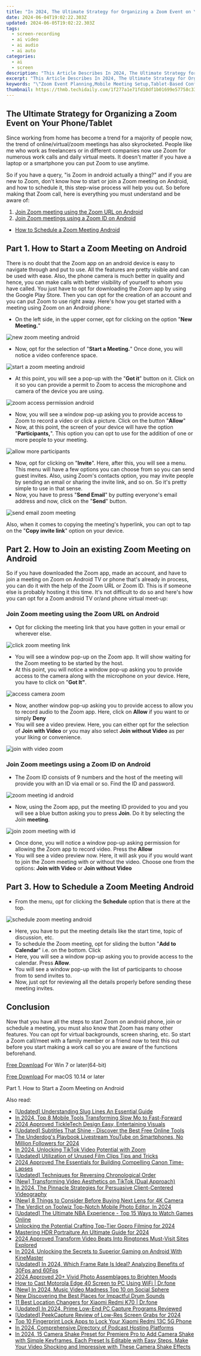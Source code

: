 ```yaml
---
title: "In 2024, The Ultimate Strategy for Organizing a Zoom Event on Your Phone/Tablet"
date: 2024-06-04T19:02:22.303Z
updated: 2024-06-05T19:02:22.303Z
tags: 
  - screen-recording
  - ai video
  - ai audio
  - ai auto
categories: 
  - ai
  - screen
description: "This Article Describes In 2024, The Ultimate Strategy for Organizing a Zoom Event on Your Phone/Tablet"
excerpt: "This Article Describes In 2024, The Ultimate Strategy for Organizing a Zoom Event on Your Phone/Tablet"
keywords: "\"Zoom Event Planning,Mobile Meeting Setup,Tablet-Based Conferencing,Streamlined Zoom Organization,Device-Optimized Video Calling,Efficient Online Gatherings,Phone/Tablet Virtual Events\""
thumbnail: https://thmb.techidaily.com/1f277a1e71fd10df1b01699e57758c33c523b120ed3c32dedf0e24f515c80068.png
---
```


## The Ultimate Strategy for Organizing a Zoom Event on Your Phone/Tablet

Since working from home has become a trend for a majority of people now, the trend of online/virtual/zoom meetings has also skyrocketed. People like me who work as freelancers or in different companies now use Zoom for numerous work calls and daily virtual meets. It doesn't matter if you have a laptop or a smartphone you can put Zoom to use anytime.

So if you have a query, "is Zoom in android actually a thing?" and if you are new to Zoom, don't know how to start or join a Zoom meeting on Android, and how to schedule it, this step-wise process will help you out. So before making that Zoom call, here is everything you must understand and be aware of:

1. [Join Zoom meeting using the Zoom URL on Android](#part2-1)
2. [Join Zoom meetings using a Zoom ID on Android](#part2-2)

* [How to Schedule a Zoom Meeting Android](#part3)

## Part 1\. How to Start a Zoom Meeting on Android

There is no doubt that the Zoom app on an android device is easy to navigate through and put to use. All the features are pretty visible and can be used with ease. Also, the phone camera is much better in quality and hence, you can make calls with better visibility of yourself to whom you have called. You just have to opt for downloading the Zoom app by using the Google Play Store. Then you can opt for the creation of an account and you can put Zoom to use right away. Here's how you get started with a meeting using Zoom on an Android phone:

* On the left side, in the upper corner, opt for clicking on the option "**New Meeting.**"

![new zoom meeting android](https://images.wondershare.com/filmora/article-images/2022/07/schedule-zoom-meeting-android-1.jpg)

* Now, opt for the selection of "**Start a Meeting.**" Once done, you will notice a video conference space.

![start a zoom meeting android](https://images.wondershare.com/filmora/article-images/2022/07/schedule-zoom-meeting-android-2.jpg)

* At this point, you will see a pop-up with the "**Got it**" button on it. Click on it so you can provide a permit to Zoom to access the microphone and camera of the device you are using.

![zoom access permission android](https://images.wondershare.com/filmora/article-images/2022/07/schedule-zoom-meeting-android-3.jpg)

* Now, you will see a window pop-up asking you to provide access to Zoom to record a video or click a picture. Click on the button "**Allow**"
* Now, at this point, the screen of your device will have the option "**Participants,**". This option you can opt to use for the addition of one or more people to your meeting.

![allow more participants](https://images.wondershare.com/filmora/article-images/2022/07/schedule-zoom-meeting-android-4.jpg)

* Now, opt for clicking on "**Invite**". Here, after this, you will see a menu. This menu will have a few options you can choose from so you can send guest invites. Also, using Zoom's contacts option, you may invite people by sending an email or sharing the invite link, and so on. So it's pretty simple to use in that sense.
* Now, you have to press "**Send Email**" by putting everyone's email address and now, click on the "**Send**" button.

![send email zoom meeting](https://images.wondershare.com/filmora/article-images/2022/07/schedule-zoom-meeting-android-5.jpg)

Also, when it comes to copying the meeting's hyperlink, you can opt to tap on the "**Copy invite link**" option on your device.

## Part 2\. How to Join an existing Zoom Meeting on Android

So if you have downloaded the Zoom app, made an account, and have to join a meeting on Zoom on Android TV or phone that's already in process, you can do it with the help of the Zoom URL or Zoom ID. This is if someone else is probably hosting it this time. It's not difficult to do so and here's how you can opt for a Zoom android TV or/and phone virtual meet-up:

### Join Zoom meeting using the Zoom URL on Android

* Opt for clicking the meeting link that you have gotten in your email or wherever else.

![click zoom meeting link](https://images.wondershare.com/filmora/article-images/2022/07/schedule-zoom-meeting-android-6.jpg)

* You will see a window pop-up on the Zoom app. It will show waiting for the Zoom meeting to be started by the host.
* At this point, you will notice a window pop-up asking you to provide access to the camera along with the microphone on your device. Here, you have to click on "**Got It"**.

![access camera zoom](https://images.wondershare.com/filmora/article-images/2022/07/schedule-zoom-meeting-android-7.jpg)

* Now, another window pop-up asking you to provide access to allow you to record audio to the Zoom app. Here, click on **Allow** if you want to or simply **Deny**
* You will see a video preview. Here, you can either opt for the selection of **Join with Video** or you may also select **Join without Video** as per your liking or convenience.

![join with video zoom](https://images.wondershare.com/filmora/article-images/2022/07/schedule-zoom-meeting-android-8.jpg)

### Join Zoom meetings using a Zoom ID on Android

* The Zoom ID consists of 9 numbers and the host of the meeting will provide you with an ID via email or so. Find the ID and password.

![zoom meeting id android](https://images.wondershare.com/filmora/article-images/2022/07/schedule-zoom-meeting-android-9.jpg)

* Now, using the Zoom app, put the meeting ID provided to you and you will see a blue button asking you to press **Join**. Do it by selecting the Join **meeting**.

![join zoom meeting with id](https://images.wondershare.com/filmora/article-images/2022/07/schedule-zoom-meeting-android-10.jpg)

* Once done, you will notice a window pop-up asking permission for allowing the Zoom app to record video. Press the **Allow**
* You will see a video preview now. Here, it will ask you if you would want to join the Zoom meeting with or without the video. Choose one from the options: **Join with Video** or **Join without Video**

## Part 3\. How to Schedule a Zoom Meeting Android

* From the menu, opt for clicking the **Schedule** option that is there at the top.

![schedule zoom meeting android](https://images.wondershare.com/filmora/article-images/2022/07/schedule-zoom-meeting-android-11.jpg)

* Here, you have to put the meeting details like the start time, topic of discussion, etc.
* To schedule the Zoom meeting, opt for sliding the button "**Add to Calendar**" i.e. on the bottom. Click
* Here, you will see a window pop-up asking you to provide access to the calendar. Press **Allow**.
* You will see a window pop-up with the list of participants to choose from to send invites to.
* Now, just opt for reviewing all the details properly before sending these meeting invites.

## Conclusion

Now that you have all the steps to start Zoom on android phone, join or schedule a meeting, you must also know that Zoom has many other features. You can opt for virtual backgrounds, screen sharing, etc. So start a Zoom call/meet with a family member or a friend now to test this out before you start making a work call so you are aware of the functions beforehand.

[Free Download](https://tools.techidaily.com/wondershare/filmora/download/) For Win 7 or later(64-bit)

[Free Download](https://tools.techidaily.com/wondershare/filmora/download/) For macOS 10.14 or later

Part 1\. How to Start a Zoom Meeting on Android

<ins class="adsbygoogle"
     style="display:block"
     data-ad-format="autorelaxed"
     data-ad-client="ca-pub-7571918770474297"
     data-ad-slot="1223367746"></ins>

<ins class="adsbygoogle"
     style="display:block"
     data-ad-format="autorelaxed"
     data-ad-client="ca-pub-7571918770474297"
     data-ad-slot="1223367746"></ins>



<ins class="adsbygoogle"
     style="display:block"
     data-ad-client="ca-pub-7571918770474297"
     data-ad-slot="8358498916"
     data-ad-format="auto"
     data-full-width-responsive="true"></ins>


<span class="atpl-alsoreadstyle">Also read:</span>
<div><ul>
<li><a href="https://some-guidance.techidaily.com/updated-understanding-slug-lines-an-essential-guide/"><u>[Updated] Understanding Slug Lines  An Essential Guide</u></a></li>
<li><a href="https://some-guidance.techidaily.com/in-2024-top-8-mobile-tools-transforming-slow-mo-to-fast-forward/"><u>In 2024, Top 8 Mobile Tools Transforming Slow Mo to Fast-Forward</u></a></li>
<li><a href="https://some-guidance.techidaily.com/2024-approved-tickletech-design-easy-entertaining-visuals/"><u>2024 Approved  TickleTech  Design Easy, Entertaining Visuals</u></a></li>
<li><a href="https://some-guidance.techidaily.com/updated-subtitles-that-shine-discover-the-best-free-online-tools/"><u>[Updated] Subtitles That Shine - Discover the Best Free Online Tools</u></a></li>
<li><a href="https://some-guidance.techidaily.com/the-underdogs-playbook-livestream-youtube-on-smartphones-no-million-followers-for-2024/"><u>The Underdog's Playbook  Livestream YouTube on Smartphones, No Million Followers for 2024</u></a></li>
<li><a href="https://some-guidance.techidaily.com/in-2024-unlocking-tiktok-video-potential-with-zoom/"><u>In 2024, Unlocking TikTok Video Potential with Zoom</u></a></li>
<li><a href="https://some-guidance.techidaily.com/updated-utilization-of-unused-film-clips-tips-and-tricks/"><u>[Updated] Utilization of Unused Film Clips  Tips and Tricks</u></a></li>
<li><a href="https://some-guidance.techidaily.com/2024-approved-the-essentials-for-building-compelling-canon-time-lapses/"><u>2024 Approved  The Essentials for Building Compelling Canon Time-Lapses</u></a></li>
<li><a href="https://some-guidance.techidaily.com/updated-techniques-for-reversing-chronological-order/"><u>[Updated] Techniques for Reversing Chronological Order</u></a></li>
<li><a href="https://some-guidance.techidaily.com/new-transforming-video-aesthetics-on-tiktok-dual-approach/"><u>[New] Transforming Video Aesthetics on TikTok (Dual Approach)</u></a></li>
<li><a href="https://some-guidance.techidaily.com/in-2024-the-pinnacle-strategies-for-persuasive-client-centered-videography/"><u>In 2024, The Pinnacle Strategies for Persuasive Client-Centered Videography</u></a></li>
<li><a href="https://some-guidance.techidaily.com/new-8-things-to-consider-before-buying-next-lens-for-4k-camera/"><u>[New] 8 Things to Consider Before Buying Next Lens for 4K Camera</u></a></li>
<li><a href="https://some-guidance.techidaily.com/the-verdict-on-toolwiz-top-notch-mobile-photo-editor-in-2024/"><u>The Verdict on Toolwiz  Top-Notch Mobile Photo Editor, In 2024</u></a></li>
<li><a href="https://some-guidance.techidaily.com/updated-the-ultimate-nba-experience-top-15-ways-to-watch-games-online/"><u>[Updated] The Ultimate NBA Experience - Top 15 Ways to Watch Games Online</u></a></li>
<li><a href="https://some-guidance.techidaily.com/unlocking-the-potential-crafting-top-tier-gopro-filming-for-2024/"><u>Unlocking the Potential  Crafting Top-Tier Gopro Filming for 2024</u></a></li>
<li><a href="https://some-guidance.techidaily.com/mastering-hdr-portraiture-an-ultimate-guide-for-2024/"><u>Mastering HDR Portraiture  An Ultimate Guide for 2024</u></a></li>
<li><a href="https://some-guidance.techidaily.com/2024-approved-transform-video-beats-into-ringtones-must-visit-sites-explored/"><u>2024 Approved  Transform Video Beats Into Ringtones  Must-Visit Sites Explored</u></a></li>
<li><a href="https://some-guidance.techidaily.com/in-2024-unlocking-the-secrets-to-superior-gaming-on-android-with-kinemaster/"><u>In 2024, Unlocking the Secrets to Superior Gaming on Android With KineMaster</u></a></li>
<li><a href="https://digital-screen-recording.techidaily.com/updated-in-2024-which-frame-rate-is-ideal-analyzing-benefits-of-30fps-and-60fps/"><u>[Updated] In 2024, Which Frame Rate Is Ideal? Analyzing Benefits of 30Fps and 60Fps</u></a></li>
<li><a href="https://extra-lessons.techidaily.com/2024-approved-20plus-vivid-photo-assemblages-to-brighten-moods/"><u>2024 Approved  20+ Vivid Photo Assemblages to Brighten Moods</u></a></li>
<li><a href="https://screen-mirror.techidaily.com/how-to-cast-motorola-edge-40-screen-to-pc-using-wifi-drfone-by-drfone-android/"><u>How to Cast Motorola Edge 40 Screen to PC Using WiFi | Dr.fone</u></a></li>
<li><a href="https://facebook-clips.techidaily.com/new-in-2024-music-video-madness-top-10-on-social-sphere/"><u>[New] In 2024, Music Video Madness  Top 10 on Social Sphere</u></a></li>
<li><a href="https://audio-editing.techidaily.com/new-discovering-the-best-places-for-impactful-drum-sounds/"><u>New Discovering the Best Places for Impactful Drum Sounds</u></a></li>
<li><a href="https://location-fake.techidaily.com/11-best-location-changers-for-xiaomi-redmi-k70-drfone-by-drfone-virtual-android/"><u>11 Best Location Changers for Xiaomi Redmi K70 | Dr.fone</u></a></li>
<li><a href="https://video-capture.techidaily.com/updated-in-2024-prime-low-end-pc-capture-programs-reviewed/"><u>[Updated] In 2024, Prime Low-End PC Capture Programs Reviewed</u></a></li>
<li><a href="https://remote-screen-capture.techidaily.com/updated-peekcapture-review-of-low-res-screen-grabs-for-2024/"><u>[Updated] PeekCapture Review of Low-Res Screen Grabs for 2024</u></a></li>
<li><a href="https://unlock-android.techidaily.com/top-10-fingerprint-lock-apps-to-lock-your-xiaomi-redmi-13c-5g-phone-by-drfone-android/"><u>Top 10 Fingerprint Lock Apps to Lock Your Xiaomi Redmi 13C 5G Phone</u></a></li>
<li><a href="https://audio-editing.techidaily.com/in-2024-comprehensive-directory-of-podcast-hosting-platforms/"><u>In 2024, Comprehensive Directory of Podcast Hosting Platforms</u></a></li>
<li><a href="https://ai-video-editing.techidaily.com/in-2024-15-camera-shake-preset-for-premiere-pro-to-add-camera-shake-with-simple-keyframes-each-preset-is-editable-with-easy-steps-make-your-video-shocking-a/"><u>In 2024, 15 Camera Shake Preset for Premiere Pro to Add Camera Shake with Simple Keyframes. Each Preset Is Editable with Easy Steps. Make Your Video Shocking and Impressive with These Camera Shake Effects</u></a></li>
</ul></div>
